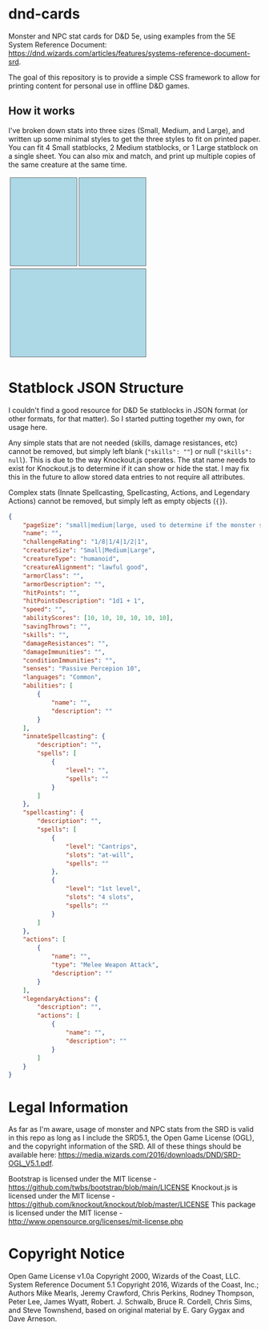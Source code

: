 # dnd-cards
Monster and NPC stat cards for D&amp;D 5e, using examples from the 5E System Reference Document: https://dnd.wizards.com/articles/features/systems-reference-document-srd.

The goal of this repository is to provide a simple CSS framework to allow for printing content for personal use in offline D&D games.

## How it works

I've broken down stats into three sizes (Small, Medium, and Large), and written up some minimal styles to get the three styles to fit on printed paper. You can fit 4 Small statblocks, 2 Medium statblocks, or 1 Large statblock on a single sheet. You can also mix and match, and print up multiple copies of the same creature at the same time.

![example-1](dnd-cards-example-1.png)

# Statblock JSON Structure

I couldn't find a good resource for D&D 5e statblocks in JSON format (or other formats, for that matter). So I started putting together my own, for usage here.

Any simple stats that are not needed (skills, damage resistances, etc) cannot be removed, but simply left blank (`"skills": ""`) or null (`"skills": null`). This is due to the way Knockout.js operates. The stat name needs to exist for Knockout.js to determine if it can show or hide the stat. I may fix this in the future to allow stored data entries to not require all attributes.

Complex stats (Innate Spellcasting, Spellcasting, Actions, and Legendary Actions) cannot be removed, but simply left as empty objects (`{}`).

```json
{
    "pageSize": "small|medium|large, used to determine if the monster should take one quarter, one half, or one full page",
    "name": "",
    "challengeRating": "1/8|1/4|1/2|1",
    "creatureSize": "Small|Medium|Large",
    "creatureType": "humanoid",
    "creatureAlignment": "lawful good",
    "armorClass": "",
    "armorDescription": "",
    "hitPoints": "",
    "hitPointsDescription": "1d1 + 1",
    "speed": "",
    "abilityScores": [10, 10, 10, 10, 10, 10],
    "savingThrows": "",
    "skills": "",
    "damageResistances": "",
    "damageImmunities": "",
    "conditionImmunities": "",
    "senses": "Passive Percepion 10",
    "languages": "Common",
    "abilities": [
        {
            "name": "",
            "description": ""
        }
    ],
    "innateSpellcasting": {
        "description": "",
        "spells": [
            {
                "level": "",
                "spells": ""
            }
        ]
    },
    "spellcasting": {
        "description": "",
        "spells": [
            {
                "level": "Cantrips",
                "slots": "at-will",
                "spells": ""
            },
            {
                "level": "1st level",
                "slots": "4 slots",
                "spells": ""
            }
        ]
    },
    "actions": [
        {
            "name": "",
            "type": "Melee Weapon Attack",
            "description": ""
        }
    ],
    "legendaryActions": {
        "description": "",
        "actions": [
            {
                "name": "",
                "description": ""
            }
        ]
    }
}
```
# Legal Information

As far as I'm aware, usage of monster and NPC stats from the SRD is valid in this repo as long as I include the SRD5.1, the Open Game License (OGL), and the copyright information of the SRD. All of these things should be available here: https://media.wizards.com/2016/downloads/DND/SRD-OGL_V5.1.pdf.

Bootstrap is licensed under the MIT license - https://github.com/twbs/bootstrap/blob/main/LICENSE
Knockout.js is licensed under the MIT license - https://github.com/knockout/knockout/blob/master/LICENSE
This package is licensed under the MIT license - http://www.opensource.org/licenses/mit-license.php

# Copyright Notice
Open Game License v1.0a Copyright 2000, Wizards of the Coast, LLC.
System Reference Document 5.1 Copyright 2016, Wizards of the Coast, Inc.; Authors Mike Mearls, Jeremy Crawford, Chris Perkins, Rodney Thompson, Peter Lee, James Wyatt, Robert. J. Schwalb, Bruce R. Cordell, Chris Sims, and Steve Townshend, based on original material by E. Gary Gygax and Dave Arneson.